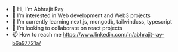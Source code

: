 - 👋 Hi, I’m Abhrajit Ray
- 👀 I’m interested in Web development and Web3 projects
- 🌱 I’m currently learning next.js, mongodb, tailwindcss, typescript
- 💞️ I’m looking to collaborate on react projects
- 📫 How to reach me https://www.linkedin.com/in/abhrajit-ray-b6a97721a/

<!---
abhrajitray77/abhrajitray77 is a ✨ special ✨ repository because its `README.md` (this file) appears on your GitHub profile.
You can click the Preview link to take a look at your changes.
--->
